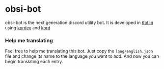 # obsi-bot

obsi-bot is the next generation discord utility bot.
It is developed in [Kotlin](https://kotlinlang.org) using [kordex](https://github.com/Kord-Extensions/kord-extensions) and [kord](https://github.com/kordlib/kord)

### Help me translating

Feel free to help me translating this bot. Just copy the `lang/english.json` file and change its name to the language you want to add. And now you can begin translating each entry.

